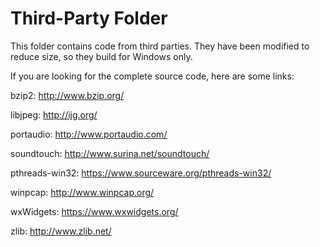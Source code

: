 
Third-Party Folder
==================

This folder contains code from third parties. They have been modified to reduce size, so they build for Windows only. 

If you are looking for the complete source code, here are some links:

bzip2: http://www.bzip.org/

libjpeg: http://ijg.org/

portaudio: http://www.portaudio.com/

soundtouch: http://www.surina.net/soundtouch/

pthreads-win32: https://www.sourceware.org/pthreads-win32/

winpcap: http://www.winpcap.org/

wxWidgets: https://www.wxwidgets.org/

zlib: http://www.zlib.net/

